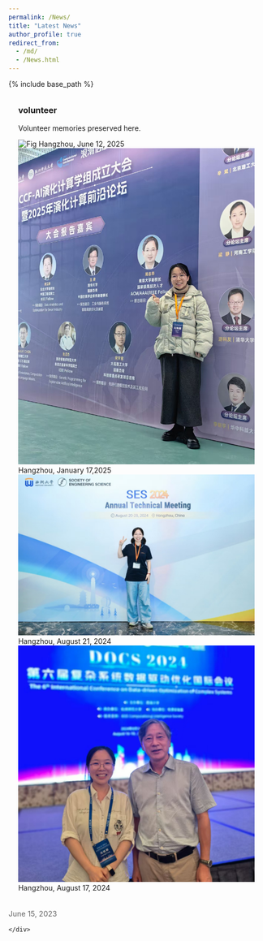 ```yaml
---
permalink: /News/
title: "Latest News"
author_profile: true
redirect_from: 
  - /md/
  - /News.html
---
```


{% include base_path %}



<div class="news-content" style="padding: 1.2rem;">
<h3 style="margin-top: 0;">volunteer</h3>
<p>Volunteer memories preserved here.</p>
  <img src="/images/news/volunteer/CEC2025.jpg" width="600" alt="Fig" style="margin:auto;">
  Hangzhou, June 12, 2025
  <img src="/images/news/volunteer/CCF2025.jpg" width="600" alt="Fig" style="margin:auto;">
  Hangzhou, January 17,2025
  <img src="/images/news/volunteer/SES2024.jpg" width="600" alt="Fig" style="margin:auto;">
  Hangzhou, August 21, 2024
  <img src="/images/news/volunteer/DOCS2024.jpg" width="600" alt="Fig" style="margin:auto;">
  Hangzhou, August 17, 2024
</div>

<p class="news-date" style="color: #666; font-size: 0.9rem;">June 15, 2023</p>

    </div>
  </div>




